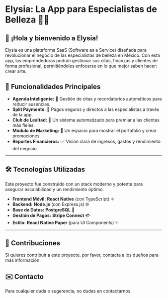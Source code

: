 # Elysia: La App para Especialistas de Belleza 💅✨

## 🚀 ¡Hola y bienvenido a Elysia!

Elysia es una plataforma SaaS (Software as a Service) diseñada para revolucionar el negocio de las especialistas de belleza en México. Con esta app, las emprendedoras podrán gestionar sus citas, finanzas y clientes de forma profesional, permitiéndoles enfocarse en lo que mejor saben hacer: crear arte.

## 🌟 Funcionalidades Principales

* **Agenda Inteligente:** 📅 Gestión de citas y recordatorios automáticos para reducir ausencias.
* **Split Payments:** 💸 Pagos seguros y directos a las especialistas a través de la app.
* **Club de Lealtad:** 💖 Un sistema automatizado para premiar a las clientas más fieles.
* **Módulo de Marketing:** 📸 Un espacio para mostrar el portafolio y crear promociones.
* **Reportes Financieros:** 📈 Visión clara de ingresos, gastos y rendimiento del negocio.

---

## 🛠️ Tecnologías Utilizadas

Este proyecto fue construido con un stack moderno y potente para asegurar escalabilidad y un rendimiento óptimo.

* **Frontend Móvil:** **React Native** (con TypeScript) ⚛️
* **Backend:** **Node.js** (con Express.js) 🌐
* **Base de Datos:** **PostgreSQL** 🐘
* **Gestión de Pagos:** **Stripe Connect** 💳
* **Estilo:** **React Native Paper** (para UI Components) ✨

---

## 🤝 Contribuciones

Si quieres contribuir a este proyecto, por favor, contacta a los dueños para más información.

## ✉️ Contacto

Para cualquier duda o sugerencia, no dudes en contactarnos.